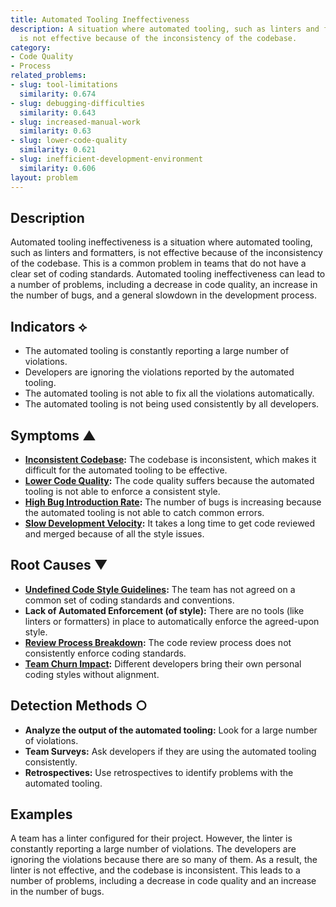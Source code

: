```yaml
---
title: Automated Tooling Ineffectiveness
description: A situation where automated tooling, such as linters and formatters,
  is not effective because of the inconsistency of the codebase.
category:
- Code Quality
- Process
related_problems:
- slug: tool-limitations
  similarity: 0.674
- slug: debugging-difficulties
  similarity: 0.643
- slug: increased-manual-work
  similarity: 0.63
- slug: lower-code-quality
  similarity: 0.621
- slug: inefficient-development-environment
  similarity: 0.606
layout: problem
---
```


## Description
Automated tooling ineffectiveness is a situation where automated tooling, such as linters and formatters, is not effective because of the inconsistency of the codebase. This is a common problem in teams that do not have a clear set of coding standards. Automated tooling ineffectiveness can lead to a number of problems, including a decrease in code quality, an increase in the number of bugs, and a general slowdown in the development process.

## Indicators ⟡
- The automated tooling is constantly reporting a large number of violations.
- Developers are ignoring the violations reported by the automated tooling.
- The automated tooling is not able to fix all the violations automatically.
- The automated tooling is not being used consistently by all developers.

## Symptoms ▲
- **[Inconsistent Codebase](inconsistent-codebase.md):** The codebase is inconsistent, which makes it difficult for the automated tooling to be effective.
- **[Lower Code Quality](lower-code-quality.md):** The code quality suffers because the automated tooling is not able to enforce a consistent style.
- **[High Bug Introduction Rate](high-bug-introduction-rate.md):** The number of bugs is increasing because the automated tooling is not able to catch common errors.
- **[Slow Development Velocity](slow-development-velocity.md):** It takes a long time to get code reviewed and merged because of all the style issues.

## Root Causes ▼
- **[Undefined Code Style Guidelines](undefined-code-style-guidelines.md):** The team has not agreed on a common set of coding standards and conventions.
- **Lack of Automated Enforcement (of style):** There are no tools (like linters or formatters) in place to automatically enforce the agreed-upon style.
- **[Review Process Breakdown](review-process-breakdown.md):** The code review process does not consistently enforce coding standards.
- **[Team Churn Impact](team-churn-impact.md):** Different developers bring their own personal coding styles without alignment.

## Detection Methods ○
- **Analyze the output of the automated tooling:** Look for a large number of violations.
- **Team Surveys:** Ask developers if they are using the automated tooling consistently.
- **Retrospectives:** Use retrospectives to identify problems with the automated tooling.

## Examples
A team has a linter configured for their project. However, the linter is constantly reporting a large number of violations. The developers are ignoring the violations because there are so many of them. As a result, the linter is not effective, and the codebase is inconsistent. This leads to a number of problems, including a decrease in code quality and an increase in the number of bugs.
